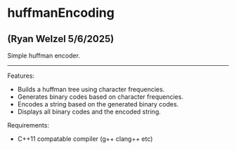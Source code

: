 # huffmanEncoding

## (Ryan Welzel 5/6/2025)

Simple huffman encoder. 

---

Features:
- Builds a huffman tree using character frequencies.
- Generates binary codes based on character frequencies.
- Encodes a string based on the generated binary codes.
- Displays all binary codes and the encoded string.


Requirements:
- C++11 compatable compiler (g++ clang++ etc)
